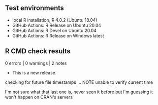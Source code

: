 ## Test environments
* local R installation, R 4.0.2 (Ubuntu 18.04)
* GitHub Actions: R Release on Ubuntu 20.04
* GitHub Actions: R Devel on Ubuntu 20.04
* GitHub Actions: R Release on Windows latest

## R CMD check results

0 errors | 0 warnings | 2 notes

* This is a new release.

checking for future file timestamps ... NOTE
  unable to verify current time
  
I'm not sure what that last one is, never seen it before but I'm guessing it won't happen on CRAN's servers
